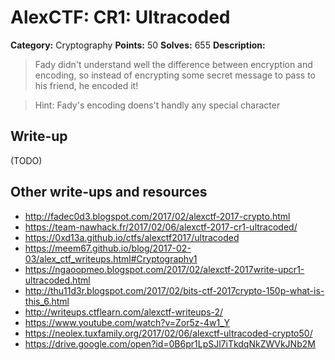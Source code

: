# AlexCTF: CR1: Ultracoded

**Category:** Cryptography
**Points:** 50
**Solves:** 655
**Description:**

> Fady didn't understand well the difference between encryption and encoding,
> so instead of encrypting some secret message to pass to his friend, he
> encoded it!

> Hint: Fady's encoding doens't handly any special character

## Write-up

(TODO)

## Other write-ups and resources

 * http://fadec0d3.blogspot.com/2017/02/alexctf-2017-crypto.html
 * https://team-nawhack.fr/2017/02/06/alexctf-2017-cr1-ultracoded/
 * https://0xd13a.github.io/ctfs/alexctf2017/ultracoded
 * https://meem67.github.io/blog/2017-02-03/alex_ctf_writeups.html#Cryptography1
 * https://ngaoopmeo.blogspot.com/2017/02/alexctf-2017write-upcr1-ultracoded.html
 * http://thu11d3r.blogspot.com/2017/02/bits-ctf-2017crypto-150p-what-is-this_6.html
 * http://writeups.ctflearn.com/alexctf-writeups-2/
 * https://www.youtube.com/watch?v=Zor5z-4w1_Y
 * https://neolex.tuxfamily.org/2017/02/06/alexctf-ultracoded-crypto50/
 * https://drive.google.com/open?id=0B6pr1LpSJl7iTkdqNkZWVkJNb2M
